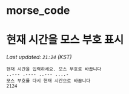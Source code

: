 # morse_code
# 현재 시간을 모스 부호 표시
<!-- MORSE_TIME_START -->
_Last updated: `21:24` (KST)_

```
현재 시간을 입력하세요. 모스 부호로 바꿉니다
..--- .---- ..--- ....-
모스 부호를 다시 현재 시간으로 바꿉니다
2124
```
<!-- MORSE_TIME_END -->
